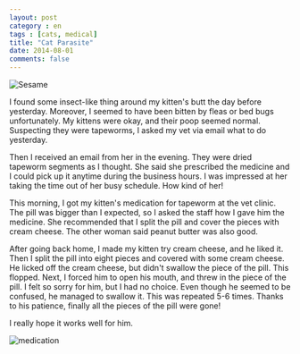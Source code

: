 ```yaml
---
layout: post
category : en
tags : [cats, medical]
title: "Cat Parasite"
date: 2014-08-01
comments: false
---
```


![Sesame](https://lh4.googleusercontent.com/-1BtMdAakBAs/U91RgKH-uiI/AAAAAAACSvY/kEUb8fKhm0o/w620-h465-no/DSC00832.JPG)

I found some insect-like thing around my kitten's butt the day before yesterday. Moreover, I seemed to have been bitten by fleas or bed bugs unfortunately. My kittens were okay, and their poop seemed normal. Suspecting they were tapeworms, I asked my vet via email what to do yesterday.

Then I received an email from her in the evening. They were dried tapeworm segments as I thought. She said she prescribed the medicine and I could pick up it anytime during the business hours. I was impressed at her taking the time out of her busy schedule. How kind of her!

This morning, I got my kitten's medication for tapeworm at the vet clinic. The pill was bigger than I expected, so I asked the staff how I gave him the medicine. She recommended that I split the pill and cover the pieces with cream cheese. The other woman said peanut butter was also good.

After going back home, I made my kitten try cream cheese, and he liked it. Then I split the pill into eight pieces and covered with some cream cheese. He licked off the cream cheese, but didn't swallow the piece of the pill. This flopped. Next, I forced him to open his mouth, and threw in the piece of the pill. I felt so sorry for him, but I had no choice. Even though he seemed to be confused, he managed to swallow it. This was repeated 5-6 times. Thanks to his patience, finally all the pieces of the pill were gone!

I really hope it works well for him.

![medication](https://lh6.googleusercontent.com/-FcN3No9Nra8/U9wWnb3Xf5I/AAAAAAACSnQ/LvUCXaZ_Ylw/w620-h465-no/DSC00905.JPG)